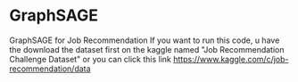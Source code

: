 # GraphSAGE
GraphSAGE for Job Recommendation 
If you want to run this code, u have the download the dataset first on the kaggle named "Job Recommendation Challenge Dataset" or you can click this link 
https://www.kaggle.com/c/job-recommendation/data
